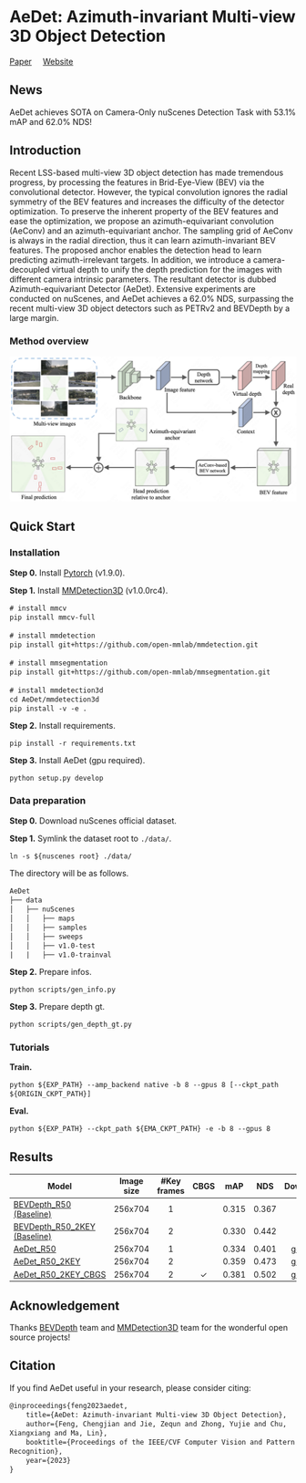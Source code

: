 
# AeDet: Azimuth-invariant Multi-view 3D Object Detection 
[Paper](https://arxiv.org/abs/2211.12501) &nbsp; &nbsp; [Website](https://fcjian.github.io/aedet)

## News
AeDet achieves SOTA on Camera-Only nuScenes Detection Task with 53.1% mAP and 62.0% NDS!

## Introduction
Recent LSS-based multi-view 3D object detection has made tremendous progress, by processing the features in Brid-Eye-View (BEV) via the convolutional detector. However, the typical convolution ignores the radial symmetry of the BEV features and increases the difficulty of the detector optimization. To preserve the inherent property of the BEV features and ease the optimization, we propose an azimuth-equivariant convolution (AeConv) and an azimuth-equivariant anchor. The sampling grid of AeConv is always in the radial direction, thus it can learn azimuth-invariant BEV features. The proposed anchor enables the detection head to learn predicting azimuth-irrelevant targets. In addition, we introduce a camera-decoupled virtual depth to unify the depth prediction for the images with different camera intrinsic parameters. The resultant detector is dubbed Azimuth-equivariant Detector (AeDet). Extensive experiments are conducted on nuScenes, and AeDet achieves a 62.0% NDS, surpassing the recent multi-view 3D object detectors such as PETRv2 and BEVDepth by a large margin.

### Method overview

![method overview](assets/overview.png)

## Quick Start
### Installation
**Step 0.** Install [Pytorch](https://pytorch.org/) (v1.9.0).

**Step 1.** Install [MMDetection3D](https://github.com/open-mmlab/mmdetection3d) (v1.0.0rc4).
```shell
# install mmcv
pip install mmcv-full

# install mmdetection
pip install git+https://github.com/open-mmlab/mmdetection.git

# install mmsegmentation
pip install git+https://github.com/open-mmlab/mmsegmentation.git

# install mmdetection3d
cd AeDet/mmdetection3d
pip install -v -e .
```
**Step 2.** Install requirements.
```shell
pip install -r requirements.txt
```
**Step 3.** Install AeDet (gpu required).
```shell
python setup.py develop
```

### Data preparation
**Step 0.** Download nuScenes official dataset.

**Step 1.** Symlink the dataset root to `./data/`.
```
ln -s ${nuscenes root} ./data/
```
The directory will be as follows.
```
AeDet
├── data
│   ├── nuScenes
│   │   ├── maps
│   │   ├── samples
│   │   ├── sweeps
│   │   ├── v1.0-test
|   |   ├── v1.0-trainval
```
**Step 2.** Prepare infos.
```
python scripts/gen_info.py
```
**Step 3.** Prepare depth gt.
```
python scripts/gen_depth_gt.py
```

### Tutorials
**Train.**
```
python ${EXP_PATH} --amp_backend native -b 8 --gpus 8 [--ckpt_path ${ORIGIN_CKPT_PATH}]
```
**Eval.**
```
python ${EXP_PATH} --ckpt_path ${EMA_CKPT_PATH} -e -b 8 --gpus 8
```

## Results
Model | Image size | #Key frames | CBGS |  mAP  |  NDS   |  Download
--- |:-----------:|:-----------:|:---:|:-----:|:------:|:---:
[BEVDepth_R50 (Baseline)](https://github.com/Megvii-BaseDetection/BEVDepth) | 256x704  |      1      |          | 0.315 | 0.367  |  --
[BEVDepth_R50_2KEY (Baseline)](https://github.com/Megvii-BaseDetection/BEVDepth) | 256x704  |      2      |          | 0.330 | 0.442  |  --
[AeDet_R50](exps/aedet/aedet_lss_r50_256x704_128x128_24e.py)   | 256x704  |      1      |          | 0.334 | 0.401  |  [google](https://drive.google.com/file/d/1S-NcWXs-7kTsw1qIZooGLMFw-LSBj93i/view?usp=sharing)
[AeDet_R50_2KEY](exps/aedet/aedet_lss_r50_256x704_128x128_24e_2key.py)   | 256x704  |      2      |          | 0.359 | 0.473  |  [google](https://drive.google.com/file/d/1mExxghQJLCDiuZmYhmpozW7iv0ixmrzj/view?usp=sharing)
[AeDet_R50_2KEY_CBGS](exps/aedet/aedet_lss_r50_256x704_128x128_20e_cbgs_2key.py)        | 256x704  |      2      |    &check;     | 0.381 | 0.502  |  [google](https://drive.google.com/file/d/19r3kCHGng3rBEHsgAskCXduKnB4Yu3Fq/view?usp=sharing)

## Acknowledgement

Thanks [BEVDepth](https://github.com/Megvii-BaseDetection/BEVDepth) team and [MMDetection3D](https://github.com/open-mmlab/mmdetection3d) team for the wonderful open source projects!

## Citation

If you find AeDet useful in your research, please consider citing:

```
@inproceedings{feng2023aedet,
    title={AeDet: Azimuth-invariant Multi-view 3D Object Detection},
    author={Feng, Chengjian and Jie, Zequn and Zhong, Yujie and Chu, Xiangxiang and Ma, Lin},
    booktitle={Proceedings of the IEEE/CVF Computer Vision and Pattern Recognition},
    year={2023}
}
```
